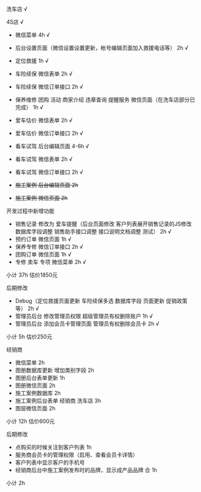 洗车店 √

4S店 √

* 微信菜单 4h √
* 后台设置页面（微信设置设置更新，帐号编辑页面加入救援电话等） 2h √

* 定位救援 1h √
* 车险续保 微信表单 2h √
* 车险续保 微信订单接口 2h √
* 保养维修 团购 活动 商家介绍 违章查询 提醒服务 微信页面（在洗车店部分已完成） 1h √
* 爱车估价 微信表单 2h √
* 爱车估价 微信订单接口 2h √
* 看车试驾 后台编辑页面 4-6h √
* 看车试驾 微信表单 2h √
* 看车试驾 微信订单接口 2h √
* ~~施工案例 后台编辑页面 2h~~
* ~~施工案例 微信页面 2h~~

开发过程中新增功能

* 销售记录 修改为 爱车提醒（后台页面修改 客户列表展开销售记录的JS修改 数据库字段调整 销售助手接口调整 接口说明文档调整 测试） 2h √
* 预约订单 微信页面 1h √
* 保养专修 微信订单接口 2h √
* 团购订单 微信页面 1h √
* 专修 卖车 专项 微信菜单 2h √

小计 37h 估价1850元


后期修改

* Debug（定位救援页面更新 车险续保多选 数据库字段 页面更新 促销政策 等） 2h √
* 管理员后台 修改管理员权限 超级管理员有权删除账户 1h √
* 管理员后台 添加会员卡管理页面 管理员有权删除会员卡 2h √

小计 5h 估价250元


经销商

* 微信菜单 2h
* 图册数据库更新 增加类别字段 2h
* 图册后台表单更新 1h
* 图册微信页面 2h
* 施工案例数据库 2h
* 施工案例后台表单 经销商 洗车店 3h
* 图层微信页面 2h

小计 12h 估价600元

后期修改

* 点购买的时候关注到客户列表 1h
* 服务商会员卡的管理权限（启用、查看会员卡详情）
* 客户列表中显示客户的手机号
* 经销商后台中施工案例发布时的品牌，显示成产品品牌 合 1h

小计 2h
